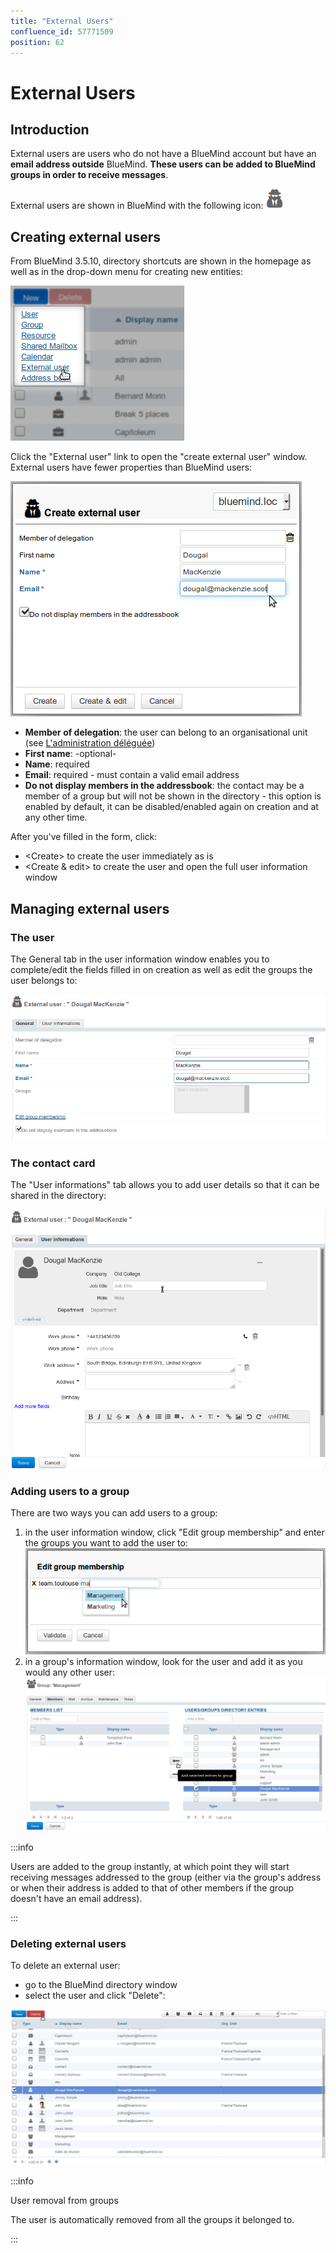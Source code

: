 ```yaml
---
title: "External Users"
confluence_id: 57771509
position: 62
---
```

# External Users


## Introduction

External users are users who do not have a BlueMind account but have an **email address outside** BlueMind. ****These users can be added to BlueMind groups in order to receive messages****.  

External users are shown in BlueMind with the following icon: ![](../../../attachments/57771509/57771522.png)


## Creating external users

From BlueMind 3.5.10, directory shortcuts are shown in the homepage as well as in the drop-down menu for creating new entities:

![](../../../attachments/57771509/57771517.png)

Click the "External user" link to open the "create external user" window. External users have fewer properties than BlueMind users:


![](../../../attachments/57771509/57771516.png)

- **Member of delegation**: the user can belong to an organisational unit (see [L'administration déléguée](/Guide_de_l_administrateur/Gestion_des_entités/Utilisateurs/L_administration_déléguée/))
- **First name**: -optional-
- **Name**: required
- **Email**: required - must contain a valid email address
- **Do not display members in the addressbook**: the contact may be a member of a group but will not be shown in the directory - this option is enabled by default, it can be disabled/enabled again on creation and at any other time.


After you've filled in the form, click:

- &lt;Create> to create the user immediately as is
- &lt;Create & edit> to create the user and open the full user information window


## Managing external users

### The user

The General tab in the user information window enables you to complete/edit the fields filled in on creation as well as edit the groups the user belongs to:

![](../../../attachments/57771509/57771515.png)

### The contact card

The "User informations" tab allows you to add user details so that it can be shared in the directory:

![](../../../attachments/57771509/57771513.png)

### Adding users to a group

There are two ways you can add users to a group:

1. in the user information window, click "Edit group membership" and enter the groups you want to add the user to:![](../../../attachments/57771509/57771512.png)
2. in a group's information window, look for the user and add it as you would any other user:![](../../../attachments/57771509/57771511.png)


:::info

Users are added to the group instantly, at which point they will start receiving messages addressed to the group (either via the group's address or when their address is added to that of other members if the group doesn't have an email address).

:::

### Deleting external users

To delete an external user:

- go to the BlueMind directory window
- select the user and click "Delete":


![](../../../attachments/57771509/57771510.png)


:::info

User removal from groups

The user is automatically removed from all the groups it belonged to.

:::


